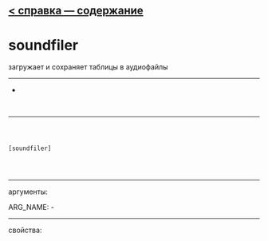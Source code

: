 [< справка — содержание](index.html)
---

# soundfiler


загружает и сохраняет таблицы в аудиофайлы

---

-
<br>


---


```



[soundfiler]


            
```

---
аргументы:

ARG_NAME: -<br>

---
свойства:


